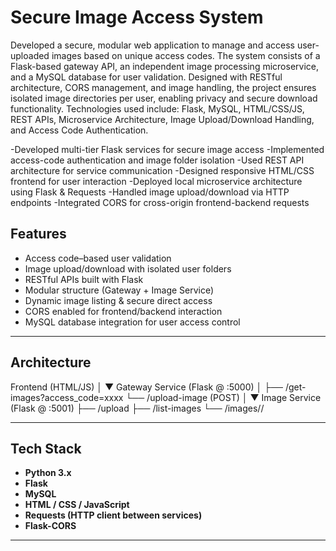 # Secure Image Access System

Developed a secure, modular web application to manage and access user-uploaded images based on unique access codes. The system consists of a Flask-based gateway API, an independent image processing microservice, and a MySQL database for user validation. Designed with RESTful architecture, CORS management, and image handling, the project ensures isolated image directories per user, enabling privacy and secure download functionality. Technologies used include:
Flask, MySQL, HTML/CSS/JS, REST APIs, Microservice Architecture, Image Upload/Download Handling, and Access Code Authentication.

-Developed multi-tier Flask services for secure image access
-Implemented access-code authentication and image folder isolation
-Used REST API architecture for service communication
-Designed responsive HTML/CSS frontend for user interaction
-Deployed local microservice architecture using Flask & Requests
-Handled image upload/download via HTTP endpoints
-Integrated CORS for cross-origin frontend-backend requests

## Features

- Access code–based user validation
- Image upload/download with isolated user folders
- RESTful APIs built with Flask
-  Modular structure (Gateway + Image Service)
-  Dynamic image listing & secure direct access
-  CORS enabled for frontend/backend interaction
-  MySQL database integration for user access control

---

## Architecture

Frontend (HTML/JS)
│
▼
Gateway Service (Flask @ :5000)
│
├── /get-images?access_code=xxxx
└── /upload-image (POST)
│
▼
Image Service (Flask @ :5001)
├── /upload
├── /list-images
└── /images/<folder>/<filename>

----- 

## Tech Stack

- **Python 3.x**
- **Flask**
- **MySQL**
- **HTML / CSS / JavaScript**
- **Requests (HTTP client between services)**
- **Flask-CORS**

---

